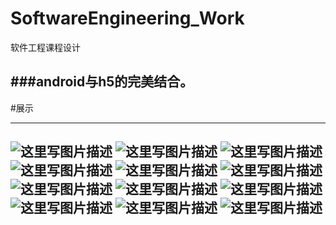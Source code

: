 # SoftwareEngineering_Work
软件工程课程设计

###android与h5的完美结合。
----------
#展示


----------
![这里写图片描述](https://github.com/xbw12138/SoftwareEngineering_Work/blob/master/Screenshot/Screenshot_2016-10-21-11-23-59_com.xbw.mvp.png)
![这里写图片描述](https://github.com/xbw12138/SoftwareEngineering_Work/blob/master/Screenshot/Screenshot_2016-10-21-11-24-06_com.xbw.mvp.png)
![这里写图片描述](https://github.com/xbw12138/SoftwareEngineering_Work/blob/master/Screenshot/Screenshot_2016-10-21-11-24-16_com.xbw.mvp.png)
![这里写图片描述](https://github.com/xbw12138/SoftwareEngineering_Work/blob/master/Screenshot/Screenshot_2016-10-21-11-24-32_com.xbw.mvp.png)
![这里写图片描述](https://github.com/xbw12138/SoftwareEngineering_Work/blob/master/Screenshot/Screenshot_2016-10-21-11-24-42_com.xbw.mvp.png)
![这里写图片描述](https://github.com/xbw12138/SoftwareEngineering_Work/blob/master/Screenshot/Screenshot_2016-10-21-11-24-50_com.xbw.mvp.png)
![这里写图片描述](https://github.com/xbw12138/SoftwareEngineering_Work/blob/master/Screenshot/Screenshot_2016-10-21-11-24-55_com.xbw.mvp.png)
![这里写图片描述](https://github.com/xbw12138/SoftwareEngineering_Work/blob/master/Screenshot/Screenshot_2016-10-21-11-25-07_com.xbw.mvp.png)
![这里写图片描述](https://github.com/xbw12138/SoftwareEngineering_Work/blob/master/Screenshot/Screenshot_2016-10-21-11-25-12_com.xbw.mvp.png)
![这里写图片描述](https://github.com/xbw12138/SoftwareEngineering_Work/blob/master/Screenshot/Screenshot_2016-10-21-11-25-16_com.xbw.mvp.png)
![这里写图片描述](https://github.com/xbw12138/SoftwareEngineering_Work/blob/master/Screenshot/Screenshot_2016-10-21-11-25-28_com.xbw.mvp.png)
![这里写图片描述](https://github.com/xbw12138/SoftwareEngineering_Work/blob/master/Screenshot/Screenshot_2016-10-21-11-25-43_com.xbw.mvp.png)
----------

